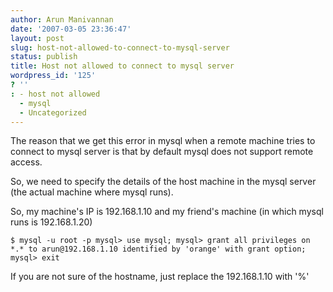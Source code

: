```yaml
---
author: Arun Manivannan
date: '2007-03-05 23:36:47'
layout: post
slug: host-not-allowed-to-connect-to-mysql-server
status: publish
title: Host not allowed to connect to mysql server
wordpress_id: '125'
? ''
: - host not allowed
  - mysql
  - Uncategorized
---
```


The reason that we get this error in mysql when a remote machine tries to
connect to mysql server is that by default mysql does not support remote
access.

So, we need to specify the details of the host machine in the mysql server
(the actual machine where mysql runs).

So, my machine's IP is 192.168.1.10 and my friend's machine (in which mysql
runs is 192.168.1.20)

`$ mysql -u root -p mysql> use mysql; mysql> grant all privileges on *.* to
arun@192.168.1.10 identified by 'orange' with grant option; mysql> exit`

If you are not sure of the hostname, just replace the 192.168.1.10 with '%'

